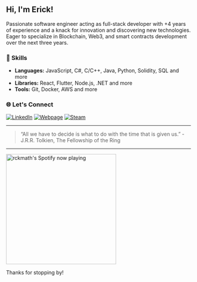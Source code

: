 ## Hi, I'm Erick!

Passionate software engineer acting as full-stack developer with +4 years of experience and a knack for innovation and discovering new technologies. Eager to specialize in Blockchain, Web3, and smart contracts development over the next three years.

### 🔹 Skills
- **Languages:** JavaScript, C#, C/C++, Java, Python, Solidity, SQL and more
- **Libraries:** React, Flutter, Node.js, .NET and more
- **Tools:** Git, Docker, AWS and more

### 🌐 Let's Connect
[![LinkedIn](https://img.shields.io/badge/LinkedIn-Connect-blue?style=for-the-badge&logo=linkedin)](https://www.linkedin.com/in/rckmath)
[![Webpage](https://img.shields.io/badge/Webpage-Visit-brightgreen?style=for-the-badge&logo=github)](https://rckmath.github.io)
[![Steam](https://img.shields.io/badge/Steam-Profile-lightgrey?style=for-the-badge&logo=steam)](https://steamcommunity.com/id/bossbr)

---

> “All we have to decide is what to do with the time that is given us.” - J.R.R. Tolkien, The Fellowship of the Ring

---

<p markdown="1">
  <a href="https://open.spotify.com/user/22b2cegc2fomm73dnjbdjq7wi" target="_blank">
    <img src="https://now-playing-rckmath.vercel.app/api/spotify" alt="rckmath's Spotify  now playing" width="300px" />
  </a>
</p>

Thanks for stopping by!
